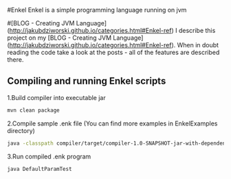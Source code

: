 #Enkel
Enkel is a simple programming language running on jvm

#[BLOG - Creating JVM Language] (http://jakubdziworski.github.io/categories.html#Enkel-ref)
I describe this project on my [BLOG - Creating JVM Language] (http://jakubdziworski.github.io/categories.html#Enkel-ref).
When in doubt reading the code take a look at the posts - all of the features are described there.

## Compiling and running Enkel scripts
1.Build compiler into executable jar

```bash
mvn clean package
```
2.Compile sample .enk file (You can find more examples in EnkelExamples directory)

```bash
java -classpath compiler/target/compiler-1.0-SNAPSHOT-jar-with-dependencies.jar:. com.kubadziworski.compiler.Compiler EnkelExamples/DefaultParamTest.enk
```

3.Run compiled .enk program

```bash
java DefaultParamTest
```
